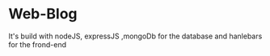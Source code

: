 # Web-Blog
It's build with nodeJS, expressJS ,mongoDb for the database and hanlebars for the frond-end
